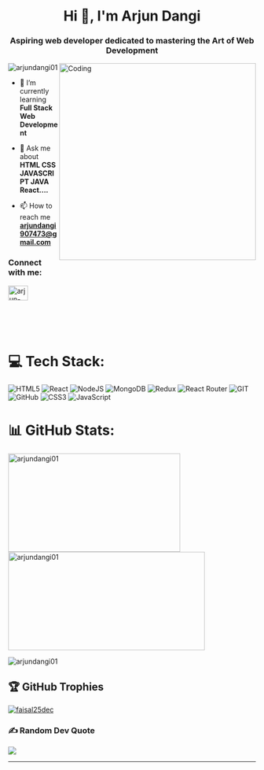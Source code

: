 
<h1 align="center">Hi 👋, I'm Arjun Dangi</h1>
<h3 align="center">Aspiring web developer dedicated to mastering the Art of Web Development</h3>
<img  align="right" alt="Coding" width="400" src="https://cdn.dribbble.com/users/1162077/screenshots/3848914/programmer.gif" /> 

<p align="left"> <img src="https://komarev.com/ghpvc/?username=arjundangi01&label=Profile%20views&color=0e75b6&style=flat" alt="arjundangi01" /> </p>



- 🌱 I’m currently learning **Full Stack Web Development**

- 💬 Ask me about **HTML CSS JAVASCRIPT JAVA React....**

- 📫 How to reach me **arjundangi907473@gmail.com**

 
<h3 align="left">Connect with me:</h3>
<p align="left">
<a href="https://linkedin.com/in/arjun-dangi" target="blank"><img align="center" src="https://raw.githubusercontent.com/rahuldkjain/github-profile-readme-generator/master/src/images/icons/Social/linked-in-alt.svg" alt="arjun-dangi" height="30" width="40" /></a>
</p>
 <br/><br/><br/>

# 💻 Tech Stack:
![HTML5](https://img.shields.io/badge/html5-%23E34F26.svg?style=flat-square&logo=html5&logoColor=white) ![React](https://img.shields.io/badge/react-%2320232a.svg?style=flat-square&logo=react&logoColor=%2361DAFB) ![NodeJS](https://img.shields.io/badge/node.js-6DA55F?style=flat-square&logo=node.js&logoColor=white) ![MongoDB](https://img.shields.io/badge/MongoDB-%234ea94b.svg?style=flat-square&logo=mongodb&logoColor=white) ![Redux](https://img.shields.io/badge/redux-%23593d88.svg?style=flat-square&logo=redux&logoColor=white) ![React Router](https://img.shields.io/badge/React_Router-CA4245?style=flat-square&logo=react-router&logoColor=white) ![GIT](https://img.shields.io/badge/Git-fc6d26?style=flat-square&logo=git&logoColor=white) ![GitHub](https://img.shields.io/badge/GitHub-%23121011.svg?style=flat-square&logo=github&logoColor=white) ![CSS3](https://img.shields.io/badge/css3-%231572B6.svg?style=flat-square&logo=css3&logoColor=white) ![JavaScript](https://img.shields.io/badge/javascript-%23323330.svg?style=flat-square&logo=javascript&logoColor=%23F7DF1E)
# 📊 GitHub Stats:
<p><img align="left" height="200" width="350" src="https://github-readme-stats.vercel.app/api/top-langs?username=arjundangi01&show_icons=true&locale=en&layout=compact" alt="arjundangi01" /></p>
<p>&nbsp;<img align="center" height="200" width="400" src="https://github-readme-stats.vercel.app/api?username=arjundangi01&show_icons=true&locale=en" alt="arjundangi01" /></p>

<p><img align="center" src="https://github-readme-streak-stats.herokuapp.com/?user=arjundangi01&" alt="arjundangi01" /></p>



## 🏆 GitHub Trophies
<p align="left">
  <a href="https://github.com/ryo-ma/github-profile-trophy"
    ><img
      src="https://github-profile-trophy.vercel.app/?username=faisal25dec"
      alt="faisal25dec"
  /></a>
</p>

### ✍️ Random Dev Quote
![](https://quotes-github-readme.vercel.app/api?type=horizontal&theme=radical)


---


<!-- Proudly created with GPRM ( https://gprm.itsvg.in ) -->
